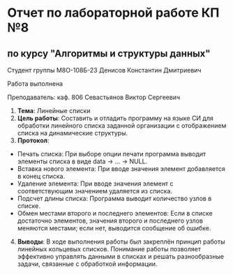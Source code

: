 # Отчет по лабораторной работе КП №8
## по курсу "Алгоритмы и структуры данных"

Студент группы М8О-108Б-23 Денисов Константин Дмитриевич

Работа выполнена 

Преподаватель: каф. 806 Севастьянов Виктор Сергеевич

1. **Тема**: Линейные списки
2. **Цель работы**: Составить и отладить программу на языке СИ для обработки линейного списка заданной организации с отображением списка на динамические структуры.
3. **Протокол**: 
- Печать списка: При выборе опции печати программа выводит элементы списка в виде data -> ... -> NULL.
- Вставка нового элемента: При вводе значения элемент добавляется в конец списка.
- Удаление элемента: При вводе значения элемент с соответствующим значением удаляется из списка.
- Подсчет длины списка: Программа выводит количество узлов в списке.
- Обмен местами второго и последнего элементов: Если в списке достаточно элементов, значения второго и последнего узлов меняются местами; если нет, выводится сообщение об ошибке.
4. **Выводы**: В ходе выполнения работы был закреплён принцип работы линейных кольцевых списков. Понимание работы позволяет эффективно управлять данными в списках и решать разнообразные задачи, связанные с обработкой информации.